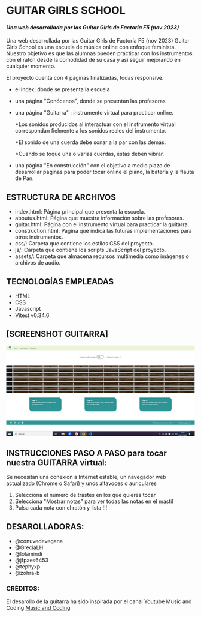 # GUITAR GIRLS SCHOOL
#### _Una web desarrollada por las Guitar Girls de Factoría F5 (nov 2023)_

Una web desarrollada por las Guitar Girls de Factoría F5 (nov 2023)
Guitar Girls School es una escuela de música online con enfoque feminista. Nuestro objetivo es que las alumnas pueden practicar con los instrumentos con el ratón desde la comodidad de su casa y así seguir mejorando en cualquier momento.

El proyecto cuenta con 4 páginas finalizadas, todas responsive.
- el index, donde se presenta la escuela
- una página "Conócenos", donde se presentan las profesoras
- una página "Guitarra" : instrumento virtual para practicar online.
  
  *Los sonidos producidos al interactuar con el instrumento virtual correspondan fielmente a los sonidos reales del instrumento.
  
  *El sonido de una cuerda debe sonar a la par con las demás.
  
  *Cuando se toque una o varias cuerdas, éstas deben vibrar.          
- una página "En construcción" con el objetivo a medio plazo de desarrollar páginas para poder tocar online el piano, la batería y la flauta de Pan.

## ESTRUCTURA DE ARCHIVOS

+ index.html: Página principal que presenta la escuela.
+ aboutus.html: Página que muestra información sobre las profesoras.
+ guitar.html: Página con el instrumento virtual para practicar la guitarra.
+ construction.html: Página que indica las futuras implementaciones para otros instrumentos.
+ css/: Carpeta que contiene los estilos CSS del proyecto.
+ js/: Carpeta que contiene los scripts JavaScript del proyecto.
+ assets/: Carpeta que almacena recursos multimedia como imágenes o archivos de audio.


## TECNOLOGÍAS EMPLEADAS
+ HTML
+ CSS
+ Javascript
+ Vitest v0.34.6

## [SCREENSHOT GUITARRA]
<img src="https://github.com/jfpaes6453/guitar-girls-school/blob/main/assets/img/screenshot%20guitarra%20GuitarGirls.png">





## INSTRUCCIONES PASO A PASO para tocar nuestra GUITARRA virtual:

Se necesitan una conexíon a Internet estable, un navegador web actualizado (Chrome o Safari) y unos altavoces o auriculares
1. Selecciona el número de trastes en los que quieres tocar
1. Selecciona "Mostrar notas" para ver todas las notas en el mástil
1. Pulsa cada nota con el ratón y lista !!!

## DESAROLLADORAS:
+ @conuvedevegana 
+ @GreciaLH 
+ @lolamindi
+ @jfpaes6453
+ @tephyxp
+ @zohra-b 




### CRÉDITOS:
El desarollo de la guitarra ha sido inspirada por el canal Youtube Music and Coding [Music and Coding](https://www.youtube.com/@MusicandCoding)
